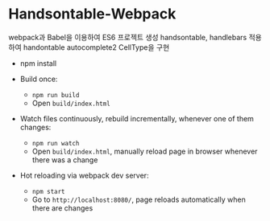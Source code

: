 # Handsontable-Webpack

webpack과 Babel을 이용하여 ES6 프로젝트 생성
handsontable, handlebars 적용하여 handontable autocomplete2 CellType을 구현

* npm install

* Build once:
    * `npm run build`
    * Open `build/index.html`
* Watch files continuously, rebuild incrementally, whenever one of them changes:
    * `npm run watch`
    * Open `build/index.html`, manually reload page in browser whenever there was a change
* Hot reloading via webpack dev server:
    * `npm start`
    * Go to `http://localhost:8080/`, page reloads automatically when there are changes
